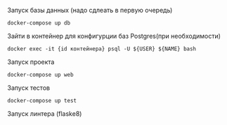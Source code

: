 Запуск базы данных (надо сдлеать в первую очередь)

    docker-compose up db

Зайти в контейнер для конфигурции баз Postgres(при необходимости)

    docker exec -it {id контейнера} psql -U ${USER} ${NAME} bash

Запуск проекта

    docker-compose up web

Запуск тестов

    docker-compose up test

Запуск линтера (flaske8)